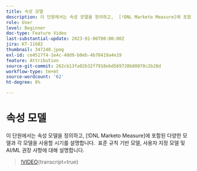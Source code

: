 ```yaml
---
title: 속성 모델
description: 이 단원에서는 속성 모델을 정의하고,  [!DNL Marketo Measure]에 포함된 다양한 모델과 각 모델을 사용할 시기를 설명합니다.  표준 규칙 기반 모델, 사용자 지정 모델 및 AI/ML 권장 사항에 대해 설명합니다.
role: User
level: Beginner
doc-type: Feature Video
last-substantial-update: 2023-01-06T00:00:00Z
jira: KT-11682
thumbnail: 347240.jpeg
exl-id: ce4517f4-1e4c-40d9-b0eb-4b70419a4e19
feature: Attribution
source-git-commit: 262cb13fa02b32f7918ebd569720b80078c2b28d
workflow-type: tm+mt
source-wordcount: '62'
ht-degree: 0%

---
```


# 속성 모델

이 단원에서는 속성 모델을 정의하고, [!DNL Marketo Measure]에 포함된 다양한 모델과 각 모델을 사용할 시기를 설명합니다.  표준 규칙 기반 모델, 사용자 지정 모델 및 AI/ML 권장 사항에 대해 설명합니다.

>[!VIDEO](https://video.tv.adobe.com/v/347240/?learn=on){transcript=true}
